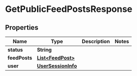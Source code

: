 

# GetPublicFeedPostsResponse


## Properties

| Name | Type | Description | Notes |
|------------ | ------------- | ------------- | -------------|
|**status** | **String** |  |  |
|**feedPosts** | [**List&lt;FeedPost&gt;**](FeedPost.md) |  |  |
|**user** | [**UserSessionInfo**](UserSessionInfo.md) |  |  |



